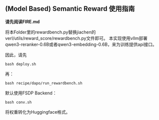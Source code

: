 ## (Model Based) Semantic Reward 使用指南

**请先阅读FIRE.md**

将本Folder里的rewardbench.py替换jiachen的verl/utils/reward_score/rewardbench.py文件即可。
本实现使用vllm部署qwen3-reranker-0.6B或者qwen3-embedding-0.6B，来为训练提供api接口。

因此，请先
```
bash deploy.sh
```

再：
```
bash recipe/dapo/run_rewardbench.sh
```

默认使用FSDP Backend：
```
bash conv.sh
```
将权重转化为Huggingface格式。
